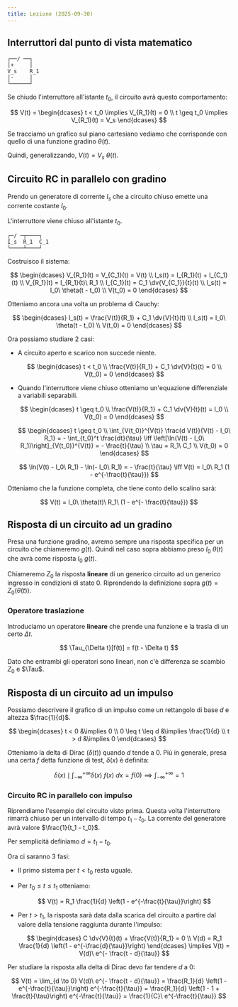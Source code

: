 ```yaml
---
title: Lezione (2025-09-30)
---
```


## Interruttori dal punto di vista matematico

```
┌──/ ──┐
│+     │
V_s    R_1
│-     │
└──────┘
```

Se chiudo l'interruttore all'istante $t_0$, il circuito avrà questo
comportamento:

$$
V(t) = \begin{dcases}
t < t_0 \implies V_{R_1}(t) = 0 \\
t \geq t_0 \implies V_{R_1}(t) = V_s
\end{dcases}
$$

Se tracciamo un grafico sul piano cartesiano vediamo che corrisponde con quello
di una funzione gradino $\theta(t)$.

Quindi, generalizzando, $V(t) = V_s\ \theta(t)$.

## Circuito RC in parallelo con gradino

Prendo un generatore di corrente $I_s$ che a circuito chiuso emette una corrente
costante $I_0$.

L'interruttore viene chiuso all'istante $t_0$.

```
┌─/ ─┬────┐
I_s  R_1  C_1
└────┴────┘
```

Costruisco il sistema:

$$
\begin{dcases}
V_{R_1}(t) = V_{C_1}(t) = V(t) \\
I_s(t) = I_{R_1}(t) + I_{C_1}(t) \\
V_{R_1}(t) = I_{R_1}(t)\ R_1 \\
I_{C_1}(t) = C_1 \dv{V_{C_1}}{t}(t) \\
I_s(t) = I_0\ \theta(t - t_0) \\
V(t_0) = 0
\end{dcases}
$$

Otteniamo ancora una volta un problema di Cauchy:

$$
\begin{dcases}
I_s(t) = \frac{V(t)}{R_1} + C_1 \dv{V}{t}(t) \\
I_s(t) = I_0\ \theta(t - t_0) \\
V(t_0) = 0
\end{dcases}
$$

Ora possiamo studiare 2 casi:

- A circuito aperto e scarico non succede niente.

  $$
  \begin{dcases}
  t < t_0 \\
  \frac{V(t)}{R_1} + C_1 \dv{V}{t}(t) = 0 \\
  V(t_0) = 0
  \end{dcases}
  $$

- Quando l'interruttore viene chiuso otteniamo un'equazione differenziale a
  variabili separabili.

  $$
  \begin{dcases}
  t \geq t_0 \\
  \frac{V(t)}{R_1} + C_1 \dv{V}{t}(t) = I_0 \\
  V(t_0) = 0
  \end{dcases}
  $$

  $$
  \begin{dcases}
  t \geq t_0 \\
  \int_{V(t_0)}^{V(t)} \frac{d V(t)}{V(t) - I_0\ R_1} = - \int_{t_0}^t \frac{dt}{\tau}
    \iff \left[\ln(V(t) - I_0\ R_1)\right]_{V(t_0)}^{V(t)} = - \frac{t}{\tau} \\
  \tau = R_1\ C_1 \\
  V(t_0) = 0
  \end{dcases}
  $$

  $$
  \ln(V(t) - I_0\ R_1) - \ln(- I_0\ R_1) = - \frac{t}{\tau}
    \iff V(t) = I_0\ R_1 (1 - e^{-\frac{t}{\tau}})
  $$

Otteniamo che la funzione completa, che tiene conto dello scalino sarà:

$$
V(t) = I_0\ \theta(t)\ R_1\ (1 - e^{- \frac{t}{\tau}})
$$

## Risposta di un circuito ad un gradino

Presa una funzione gradino, avremo sempre una risposta specifica per un circuito
che chiameremo $g(t)$. Quindi nel caso sopra abbiamo preso $I_0\ \theta(t)$ che
avrà come risposta $I_0\ g(t)$.

Chiameremo $Z_0$ la risposta **lineare** di un generico circuito ad un generico
ingresso in condizioni di stato 0. Riprendendo la definizione sopra
$g(t) = Z_0(\theta(t))$.

### Operatore traslazione

Introduciamo un operatore **lineare** che prende una funzione e la trasla di un
certo $\Delta t$.

$$
\Tau_{\Delta t}[f(t)] = f(t - \Delta t)
$$

Dato che entrambi gli operatori sono lineari, non c'è differenza se scambio
$Z_0$ e $\Tau$.

## Risposta di un circuito ad un impulso

Possiamo descrivere il grafico di un impulso come un rettangolo di base $d$ e
altezza $\frac{1}{d}$.

$$
\begin{dcases}
t < 0           &\implies 0 \\
0 \leq t \leq d &\implies \frac{1}{d} \\
t > d           &\implies 0
\end{dcases}
$$

Otteniamo la delta di Dirac ($\delta(t)$) quando $d$ tende a $0$. Più in
generale, presa una certa $f$ detta funzione di test, $\delta(x)$ è definita:

$$
\delta(x) \mid \int_{-\infty}^{+\infty} \delta(x)\ f(x)\ dx = f(0) \implies \int_{-\infty}^{+\infty} = 1
$$

### Circuito RC in parallelo con impulso

Riprendiamo l'esempio del circuito visto prima. Questa volta l'interruttore
rimarrà chiuso per un intervallo di tempo $t_1 - t_0$. La corrente del
generatore avrà valore $\frac{1}{t_1 - t_0}$.

Per semplicità definiamo $d = t_1 - t_0$.

Ora ci saranno 3 fasi:

- Il primo sistema per $t < t_0$ resta uguale.

- Per $t_0 \leq t \leq t_1$ otteniamo:

  $$
  V(t) = R_1 \frac{1}{d} \left(1 - e^{-\frac{t}{\tau}}\right)
  $$

- Per $t > t_1$, la risposta sarà data dalla scarica del circuito a partire dal
  valore della tensione raggiunta durante l'impulso:

  $$
  \begin{dcases}
  C \dv{V}{t}(t) + \frac{V(t)}{R_1} = 0 \\
  V(d) = R_1 \frac{1}{d} \left(1 - e^{-\frac{d}{\tau}}\right)
  \end{dcases}
  \implies
  V(t) = V(d)\ e^{- \frac{t - d}{\tau}}
  $$

Per studiare la risposta alla delta di Dirac devo far tendere $d$ a $0$:

$$
V(t) = \lim_{d \to 0} V(d)\ e^{- \frac{t - d}{\tau}}
     = \frac{R_1}{d} \left(1 - e^{-\frac{t}{\tau}}\right) e^{-\frac{t}{\tau}}
     = \frac{R_1}{d} \left(1 - 1 + \frac{t}{\tau}\right)  e^{-\frac{t}{\tau}}
     = \frac{1}{C}\ e^{-\frac{t}{\tau}}
$$
